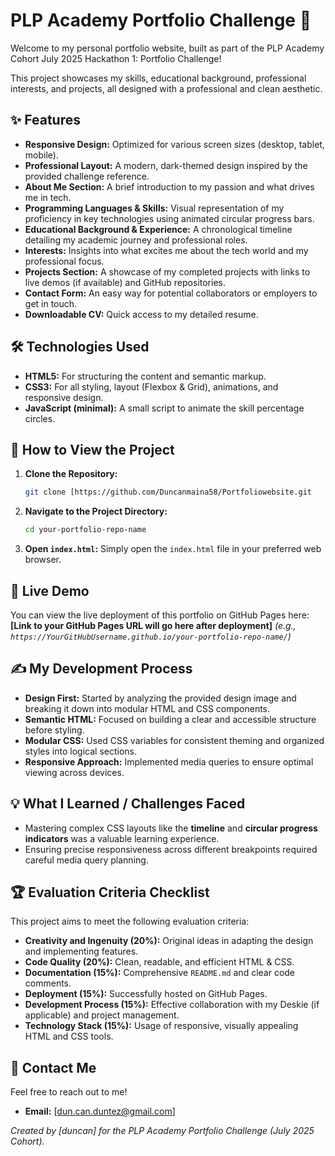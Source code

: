 # PLP Academy Portfolio Challenge 🚀

Welcome to my personal portfolio website, built as part of the PLP Academy Cohort July 2025 Hackathon 1: Portfolio Challenge!

This project showcases my skills, educational background, professional interests, and projects, all designed with a professional and clean aesthetic.

## ✨ Features

* **Responsive Design:** Optimized for various screen sizes (desktop, tablet, mobile).
* **Professional Layout:** A modern, dark-themed design inspired by the provided challenge reference.
* **About Me Section:** A brief introduction to my passion and what drives me in tech.
* **Programming Languages & Skills:** Visual representation of my proficiency in key technologies using animated circular progress bars.
* **Educational Background & Experience:** A chronological timeline detailing my academic journey and professional roles.
* **Interests:** Insights into what excites me about the tech world and my professional focus.
* **Projects Section:** A showcase of my completed projects with links to live demos (if available) and GitHub repositories.
* **Contact Form:** An easy way for potential collaborators or employers to get in touch.
* **Downloadable CV:** Quick access to my detailed resume.

## 🛠️ Technologies Used

* **HTML5:** For structuring the content and semantic markup.
* **CSS3:** For all styling, layout (Flexbox & Grid), animations, and responsive design.
* **JavaScript (minimal):** A small script to animate the skill percentage circles.

## 🚀 How to View the Project

1.  **Clone the Repository:**
    ```bash
    git clone [https://github.com/Duncanmaina58/Portfoliowebsite.git
2.  **Navigate to the Project Directory:**
    ```bash
    cd your-portfolio-repo-name
    ```
3.  **Open `index.html`:**
    Simply open the `index.html` file in your preferred web browser.

## 🔗 Live Demo

You can view the live deployment of this portfolio on GitHub Pages here:
**[Link to your GitHub Pages URL will go here after deployment]**
*(e.g., `https://YourGitHubUsername.github.io/your-portfolio-repo-name/`)*


## ✍️ My Development Process

* **Design First:** Started by analyzing the provided design image and breaking it down into modular HTML and CSS components.
* **Semantic HTML:** Focused on building a clear and accessible structure before styling.
* **Modular CSS:** Used CSS variables for consistent theming and organized styles into logical sections.
* **Responsive Approach:** Implemented media queries to ensure optimal viewing across devices.

## 💡 What I Learned / Challenges Faced

* Mastering complex CSS layouts like the **timeline** and **circular progress indicators** was a valuable learning experience.
* Ensuring precise responsiveness across different breakpoints required careful media query planning.


## 🏆 Evaluation Criteria Checklist

This project aims to meet the following evaluation criteria:

* **Creativity and Ingenuity (20%):** Original ideas in adapting the design and implementing features.
* **Code Quality (20%):** Clean, readable, and efficient HTML & CSS.
* **Documentation (15%):** Comprehensive `README.md` and clear code comments.
* **Deployment (15%):** Successfully hosted on GitHub Pages.
* **Development Process (15%):** Effective collaboration with my Deskie (if applicable) and project management.
* **Technology Stack (15%):** Usage of responsive, visually appealing HTML and CSS tools.

## 📧 Contact Me

Feel free to reach out to me!
* **Email:** [dun.can.duntez@gmail.com]


*Created by [duncan] for the PLP Academy Portfolio Challenge (July 2025 Cohort).*
